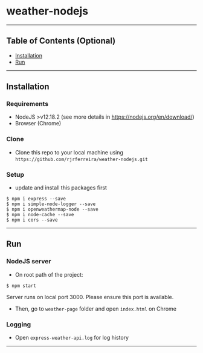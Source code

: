 # weather-nodejs

---

## Table of Contents (Optional)

- [Installation](#installation)
- [Run](#run)

---

## Installation

### Requirements
- NodeJS >v12.18.2 (see more details in https://nodejs.org/en/download/)
- Browser (Chrome)

### Clone

- Clone this repo to your local machine using `https://github.com/rjrferreira/weather-nodejs.git`

### Setup

- update and install this packages first

```shell
$ npm i express --save
$ npm i simple-node-logger --save
$ npm i openweathermap-node --save
$ npm i node-cache --save
$ npm i cors --save
```

---

## Run

### NodeJS server

- On root path of the project:

```shell
$ npm start
```

Server runs on local port 3000. Please ensure this port is available.


- Then, go to `weather-page` folder and open `index.html` on Chrome

### Logging

- Open `express-weather-api.log` for log history

---
